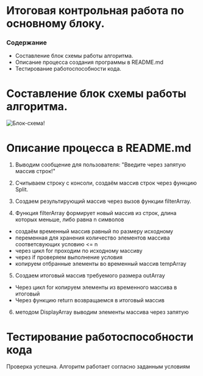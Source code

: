 # **Итоговая контрольная работа по основному блоку.**


### Содержание

- Составление блок схемы работы алгоритма.
- Описание процесса создания программы в README.md
- Тестирование работоспособности кода.

# Составление блок схемы работы алгоритма.

![Блок-схема!](FinalTestDiagramm.drawio.png)

# Описание процесса в README.md

1. Выводим сообщение для пользователя: "Введите через запятую массив строк!"

2. Считываем строку с консоли, создаём массив строк через функцию Split.

3. Создаем результирующий массив через вызов функции filterArray.

4. Функция filterArray формирует новый массив из строк, длина которых меньше, либо равна n символов

 - создаём временный массив равный по размеру исходному
 - переменная для хранения количество элементов массива соответсвующих условию <= n
 - через цикл for проходим по исходному массиву
 - через if проверяем выполнение условия
 - копируем отбранные элементы во временный массив tempArray
 
5. Создаем итоговый массив требуемого размера outArray
  - Через цикл for копируем элементы из временного массива в итоговый 
  - Через функцию return возвращаемся в итоговый массив

6. методом DisplayArray выводим элементы массива через запятую

# Тестирование работоспособности кода

Проверка успешна. Алгоритм работает согласно заданным условиям